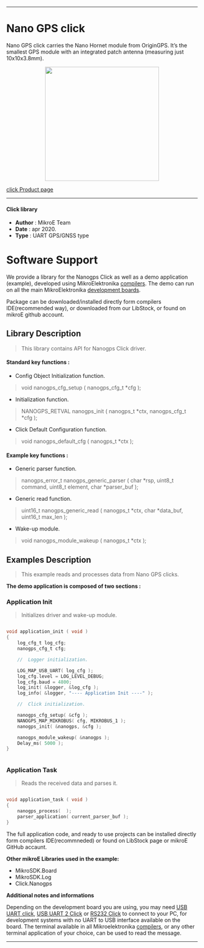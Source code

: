 
---
# Nano GPS click

Nano GPS click carries the Nano Hornet module from OriginGPS. It’s the smallest GPS module with an integrated patch antenna (measuring just 10x10x3.8mm).

<p align="center">
  <img src="https://download.mikroe.com/images/click_for_ide/nanogps_click.png" height=300px>
</p>

[click Product page](<https://www.mikroe.com/nano-gps-click>)

---


#### Click library 

- **Author**        : MikroE Team
- **Date**          : apr 2020.
- **Type**          : UART GPS/GNSS type


# Software Support

We provide a library for the Nanogps Click 
as well as a demo application (example), developed using MikroElektronika 
[compilers](https://shop.mikroe.com/compilers). 
The demo can run on all the main MikroElektronika [development boards](https://shop.mikroe.com/development-boards).

Package can be downloaded/installed directly form compilers IDE(recommended way), or downloaded from our LibStock, or found on mikroE github account. 

## Library Description

> This library contains API for Nanogps Click driver.

#### Standard key functions :

- Config Object Initialization function.
> void nanogps_cfg_setup ( nanogps_cfg_t *cfg ); 
 
- Initialization function.
> NANOGPS_RETVAL nanogps_init ( nanogps_t *ctx, nanogps_cfg_t *cfg );

- Click Default Configuration function.
> void nanogps_default_cfg ( nanogps_t *ctx );


#### Example key functions :

- Generic parser function.
> nanogps_error_t nanogps_generic_parser ( char *rsp,  uint8_t command, uint8_t element, char *parser_buf );

- Generic read function.
> uint16_t nanogps_generic_read ( nanogps_t *ctx, char *data_buf, uint16_t max_len );

- Wake-up module.
> void nanogps_module_wakeup ( nanogps_t *ctx );

## Examples Description

> This example reads and processes data from Nano GPS clicks.

**The demo application is composed of two sections :**

### Application Init 

> Initializes driver and wake-up module.

```c

void application_init ( void )
{
    log_cfg_t log_cfg;
    nanogps_cfg_t cfg;

    //  Logger initialization.

    LOG_MAP_USB_UART( log_cfg );
    log_cfg.level = LOG_LEVEL_DEBUG;
    log_cfg.baud = 4800;
    log_init( &logger, &log_cfg );
    log_info( &logger, "---- Application Init ----" );

    //  Click initialization.

    nanogps_cfg_setup( &cfg );
    NANOGPS_MAP_MIKROBUS( cfg, MIKROBUS_1 );
    nanogps_init( &nanogps, &cfg );

    nanogps_module_wakeup( &nanogps );
    Delay_ms( 5000 );
}
  
```

### Application Task

> Reads the received data and parses it.

```c

void application_task ( void )
{
    nanogps_process(  );
    parser_application( current_parser_buf );
}

```

The full application code, and ready to use projects can be  installed directly form compilers IDE(recommneded) or found on LibStock page or mikroE GitHub accaunt.

**Other mikroE Libraries used in the example:** 

- MikroSDK.Board
- MikroSDK.Log
- Click.Nanogps

**Additional notes and informations**

Depending on the development board you are using, you may need 
[USB UART click](https://shop.mikroe.com/usb-uart-click), 
[USB UART 2 Click](https://shop.mikroe.com/usb-uart-2-click) or 
[RS232 Click](https://shop.mikroe.com/rs232-click) to connect to your PC, for 
development systems with no UART to USB interface available on the board. The 
terminal available in all Mikroelektronika 
[compilers](https://shop.mikroe.com/compilers), or any other terminal application 
of your choice, can be used to read the message.



---
